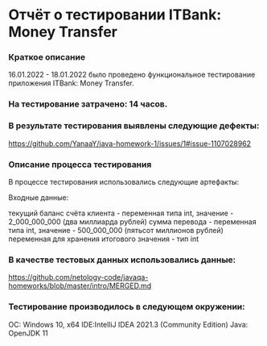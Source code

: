 # Отчёт о тестировании ITBank: Money Transfer

### Краткое описание
16.01.2022 - 18.01.2022 было проведено функциональное тестирование приложения ITBank: Money Transfer.

### На тестирование затрачено: 14 часов.

### В результате тестирования выявлены следующие дефекты:

https://github.com/YanaaY/java-homework-1/issues/1#issue-1107028962

### Описание процесса тестирования
В процессе тестирования использовались следующие артефакты:

Входные данные:

текущий баланс счёта клиента - переменная типа int, значение - 2_000_000_000 (два миллиарда рублей)
сумма перевода - переменная типа int, значение - 500_000_000 (пятьсот миллионов рублей)
переменная для хранения итогового значения - тип int


### В качестве тестовых данных использовались данные:
https://github.com/netology-code/javaqa-homeworks/blob/master/intro/MERGED.md


### Тестирование производилось в следующем окружении:

ОС: Windows 10, x64
IDE:IntelliJ IDEA 2021.3 (Community Edition)
Java: OpenJDK 11
